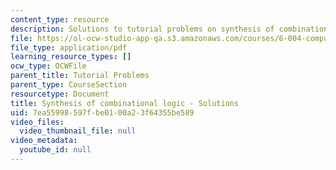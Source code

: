 ```yaml
---
content_type: resource
description: Solutions to tutorial problems on synthesis of combinational logic.
file: https://ol-ocw-studio-app-qa.s3.amazonaws.com/courses/6-004-computation-structures-spring-2009/7ea55998597fbe0100a23f64355be589_MIT6_004s09_tutor05_sol.pdf
file_type: application/pdf
learning_resource_types: []
ocw_type: OCWFile
parent_title: Tutorial Problems
parent_type: CourseSection
resourcetype: Document
title: Synthesis of combinational logic - Solutions
uid: 7ea55998-597f-be01-00a2-3f64355be589
video_files:
  video_thumbnail_file: null
video_metadata:
  youtube_id: null
---
```

